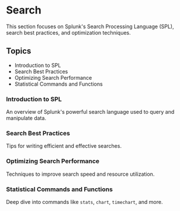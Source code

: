 
# Search

This section focuses on Splunk's Search Processing Language (SPL), search best practices, and optimization techniques.

## Topics

- Introduction to SPL
- Search Best Practices
- Optimizing Search Performance
- Statistical Commands and Functions

### Introduction to SPL

An overview of Splunk's powerful search language used to query and manipulate data.

### Search Best Practices

Tips for writing efficient and effective searches.

### Optimizing Search Performance

Techniques to improve search speed and resource utilization.

### Statistical Commands and Functions

Deep dive into commands like `stats`, `chart`, `timechart`, and more.
